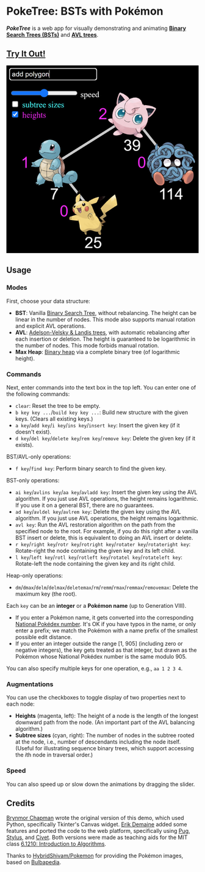 # PokeTree: BSTs with Pokémon

***PokeTree*** is a web app for visually demonstrating and animating
**[Binary Search Trees (BSTs)](https://en.wikipedia.org/wiki/Binary_search_tree)**
and **[AVL trees](https://en.wikipedia.org/wiki/AVL_tree)**.

## [Try It Out!](https://edemaine.github.io/poketree/)

[![Screenshot of PokeTree showing the starting binary tree of Squirtle (7), Pikachu (25), Jigglypuff (39), and Tangela (114), and an input of "add polygon"](screenshot.jpg)](https://edemaine.github.io/poketree/)

## Usage

### Modes

First, choose your data structure:

* **BST**: Vanilla
  [Binary Search Tree](https://en.wikipedia.org/wiki/Binary_search_tree),
  without rebalancing.  The height can be linear in the number of nodes.
  This mode also supports manual rotation and explicit AVL operations.
* **AVL**:
  [Adelson-Velsky &amp; Landis trees](https://en.wikipedia.org/wiki/AVL_tree),
  with automatic rebalancing after each insertion or deletion.
  The height is guaranteed to be logarithmic in the number of nodes.
  This mode forbids manual rotation.
* **Max Heap**:
  [Binary heap](https://en.wikipedia.org/wiki/Heap_(data_structure))
  via a complete binary tree (of logarithmic height).

### Commands

Next, enter commands into the text box in the top left.
You can enter one of the following commands:

* `clear`: Reset the tree to be empty.
* `b key key ...`/`build key key ...`: Build new structure with the given keys.
  (Clears all existing keys.)
* `a key`/`add key`/`i key`/`ins key`/`insert key`:
  Insert the given key (if it doesn't exist).
* `d key`/`del key`/`delete key`/`rem key`/`remove key`:
  Delete the given key (if it exists).

BST/AVL-only operations:

* `f key`/`find key`: Perform binary search to find the given key.

BST-only operations:

* `ai key`/`avlins key`/`aa key`/`avladd key`: Insert the given key
  using the AVL algorithm.
  If you just use AVL operations, the height remains logarithmic.
  If you use it on a general BST, there are no guarantees.
* `ad key`/`avldel key`/`avlrem key`: Delete the given key
  using the AVL algorithm.
  If you just use AVL operations, the height remains logarithmic.
* `avl key`: Run the AVL restoration algorithm on the path from the specified
  node to the root.  For example, if you do this right after a vanilla
  BST insert or delete, this is equivalent to doing an AVL insert or delete.
* `r key`/`right key`/`rotr key`/`rotright key`/`rotater key`/`rotateright key`:
  Rotate-right the node containing the given key and its left child.
* `l key`/`left key`/`rotl key`/`rotleft key`/`rotatel key`/`rotateleft key`:
  Rotate-left the node containing the given key and its right child.

Heap-only operations:

* `dm`/`dmax`/`delm`/`delmax`/`deletemax`/`rm`/`remm`/`rmax`/`remmax`/`removemax`:
  Delete the maximum key (the root).

Each `key` can be an **integer** or a **Pokémon name** (up to Generation VIII).

* If you enter a Pokémon name, it gets converted into the corresponding
  [National Pokédex number](https://bulbapedia.bulbagarden.net/wiki/List_of_Pok%C3%A9mon_by_National_Pok%C3%A9dex_number).
  It's OK if you have typos in the name, or only enter a prefix;
  we match the Pokémon with a name prefix of the smallest possible edit distance.
* If you enter an integer outside the range [1, 905]
  (including zero or negative integers),
  the key gets treated as that integer,
  but drawn as the Pokémon whose National Pokédex number is the same modulo 905.

You can also specify multiple keys for one operation, e.g., `aa 1 2 3 4`.

### Augmentations

You can use the checkboxes to toggle display of two properties next to each node:

* **Heights** (magenta, left):
  The height of a node is the length of the longest downward path from the node.
  (An important part of the AVL balancing algorithm.)
* **Subtree sizes** (cyan, right):
  The number of nodes in the subtree rooted at the node,
  i.e., number of descendants including the node itself.
  (Useful for illustrating sequence binary trees,
  which support accessing the *i*th node in traversal order.)

### Speed

You can also speed up or slow down the animations by dragging the slider.

## Credits

[Brynmor Chapman](https://people.csail.mit.edu/brynmor/)
wrote the original version of this demo,
which used Python, specifically Tkinter's Canvas widget.
[Erik Demaine](https://erikdemaine.org/) added some features
and ported the code to the web platform,
specifically using [Pug](https://pugjs.org/),
[Stylus](https://stylus-lang.com/), and [Civet](https://civet.org/).
Both versions were made as teaching aids for the MIT class
[6.1210: Introduction to Algorithms](https://student.mit.edu/catalog/m6a.html#6.1210).

Thanks to [HybridShivam/Pokemon](https://github.com/HybridShivam/Pokemon/)
for providing the Pokémon images, based on
[Bulbapedia](https://bulbapedia.bulbagarden.net/wiki/Main_Page).
